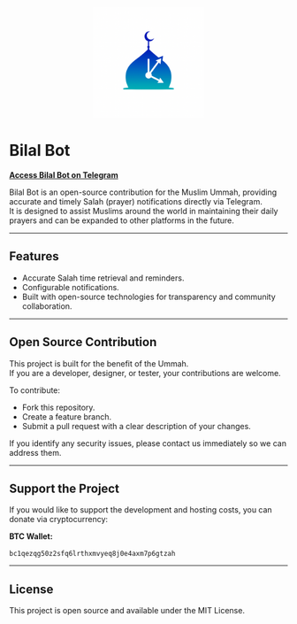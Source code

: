 <p align="center">
  <img src="logo.png" alt="Bilal Bot Logo" width="200"/>
</p>

# Bilal Bot

**[Access Bilal Bot on Telegram](https://t.me/TheBilalBot)**

Bilal Bot is an open-source contribution for the Muslim Ummah, providing accurate and timely Salah (prayer) notifications directly via Telegram.  
It is designed to assist Muslims around the world in maintaining their daily prayers and can be expanded to other platforms in the future.

---

## Features
- Accurate Salah time retrieval and reminders.
- Configurable notifications.
- Built with open-source technologies for transparency and community collaboration.

---

## Open Source Contribution

This project is built for the benefit of the Ummah.  
If you are a developer, designer, or tester, your contributions are welcome.

To contribute:
- Fork this repository.
- Create a feature branch.
- Submit a pull request with a clear description of your changes.

If you identify any security issues, please contact us immediately so we can address them.

---

## Support the Project

If you would like to support the development and hosting costs, you can donate via cryptocurrency:

**BTC Wallet:**
```
bc1qezqg50z2sfq6lrthxmvyeq8j0e4axm7p6gtzah
```

---

## License

This project is open source and available under the MIT License.
